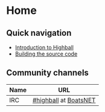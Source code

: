 # Home

## Quick navigation

 - [Introduction to Highball](./what)
 - [Building the source code](./building/building)

## Community channels

| Name | URL                                                                                          |
| ---- | -------------------------------------------------------------------------------------------- |
| IRC  | [#highball](ircs://irc.nishi.boats:6697/#highball) at [BoatsNET](https://nishi.boats/newirc) |
